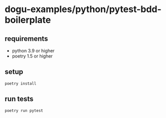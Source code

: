 # dogu-examples/python/pytest-bdd-boilerplate

## requirements
- python 3.9 or higher
- poetry 1.5 or higher

## setup
```shell
poetry install
```

## run tests
```shell
poetry run pytest
```
